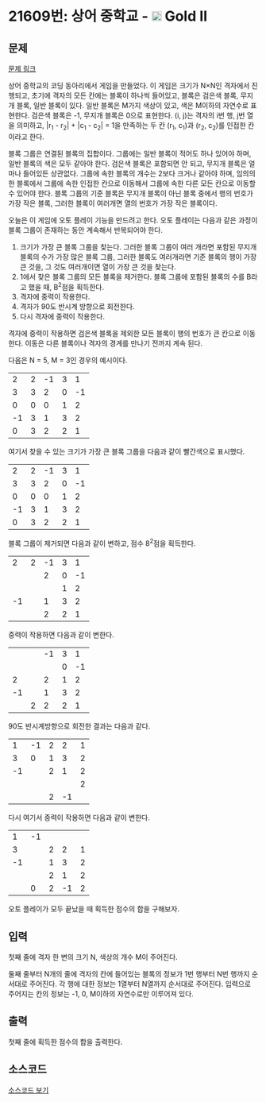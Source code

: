 # 21609번: 상어 중학교 - <img src="https://static.solved.ac/tier_small/14.svg" style="height:20px" /> Gold II

<!-- performance -->

<!-- 문제 제출 후 깃허브에 푸시를 했을 때 제출한 코드의 성능이 입력될 공간입니다.-->

<!-- end -->

## 문제

[문제 링크](https://boj.kr/21609)

<p>상어 중학교의 코딩 동아리에서 게임을 만들었다. 이 게임은 크기가 N×N인 격자에서 진행되고, 초기에 격자의 모든 칸에는 블록이 하나씩 들어있고, 블록은 검은색 블록, 무지개 블록, 일반 블록이 있다. 일반 블록은 M가지 색상이 있고, 색은 M이하의 자연수로 표현한다.&nbsp;검은색 블록은 -1, 무지개 블록은 0으로 표현한다. (i, j)는 격자의 i번 행, j번 열을 의미하고,&nbsp;|r<sub>1</sub> - r<sub>2</sub>| + |c<sub>1</sub> - c<sub>2</sub>| = 1을 만족하는 두 칸 (r<sub>1</sub>, c<sub>1</sub>)과 (r<sub>2</sub>, c<sub>2</sub>)를 인접한 칸이라고 한다.</p>

<p>블록 그룹은 연결된 블록의 집합이다. 그룹에는 일반 블록이 적어도 하나 있어야 하며, 일반 블록의 색은 모두 같아야 한다. 검은색 블록은 포함되면 안 되고, 무지개 블록은 얼마나 들어있든 상관없다. 그룹에 속한 블록의 개수는 2보다 크거나 같아야 하며, 임의의 한 블록에서 그룹에 속한 인접한 칸으로 이동해서 그룹에 속한 다른 모든 칸으로 이동할 수 있어야 한다. 블록 그룹의 기준 블록은 무지개 블록이 아닌 블록 중에서 행의 번호가 가장 작은 블록, 그러한 블록이 여러개면 열의 번호가 가장 작은 블록이다.</p>

<p>오늘은 이 게임에 오토 플레이 기능을 만드려고 한다. 오토 플레이는 다음과 같은 과정이 블록 그룹이 존재하는 동안 계속해서 반복되어야 한다.</p>

<ol>
<li>크기가 가장 큰 블록 그룹을 찾는다. 그러한 블록 그룹이 여러 개라면 포함된 무지개 블록의 수가 가장 많은&nbsp;블록 그룹, 그러한 블록도 여러개라면 기준 블록의 행이 가장 큰 것을, 그 것도 여러개이면 열이 가장 큰 것을 찾는다.</li>
<li>1에서 찾은 블록 그룹의 모든 블록을 제거한다. 블록 그룹에 포함된 블록의 수를 B라고 했을 때, B<sup>2</sup>점을 획득한다.</li>
<li>격자에 중력이 작용한다.</li>
<li>격자가 90도 반시계 방향으로 회전한다.</li>
<li>다시 격자에 중력이 작용한다.</li>
</ol>

<p>격자에 중력이 작용하면 검은색 블록을 제외한 모든 블록이 행의 번호가 큰 칸으로 이동한다. 이동은 다른 블록이나 격자의 경계를 만나기 전까지 계속 된다.</p>

<p>다음은 N = 5, M = 3인 경우의 예시이다.</p>

<table class="table table-bordered table-center-30 table-21609">
<tbody>
<tr>
<td>2</td>
<td>2</td>
<td>-1</td>
<td>3</td>
<td>1</td>
</tr>
<tr>
<td>3</td>
<td>3</td>
<td>2</td>
<td>0</td>
<td>-1</td>
</tr>
<tr>
<td>0</td>
<td>0</td>
<td>0</td>
<td>1</td>
<td>2</td>
</tr>
<tr>
<td>-1</td>
<td>3</td>
<td>1</td>
<td>3</td>
<td>2</td>
</tr>
<tr>
<td>0</td>
<td>3</td>
<td>2</td>
<td>2</td>
<td>1</td>
</tr>
</tbody>
</table>

<p>여기서 찾을 수 있는 크기가 가장 큰 블록 그룹을 다음과 같이 빨간색으로 표시했다.</p>

<table class="table table-bordered table-center-30 table-21609">
<tbody>
<tr>
<td>2</td>
<td>2</td>
<td>-1</td>
<td>3</td>
<td>1</td>
</tr>
<tr>
<td class="bg-red">3</td>
<td class="bg-red">3</td>
<td>2</td>
<td>0</td>
<td>-1</td>
</tr>
<tr>
<td class="bg-red">0</td>
<td class="bg-red">0</td>
<td class="bg-red">0</td>
<td>1</td>
<td>2</td>
</tr>
<tr>
<td>-1</td>
<td class="bg-red">3</td>
<td>1</td>
<td>3</td>
<td>2</td>
</tr>
<tr>
<td class="bg-red">0</td>
<td class="bg-red">3</td>
<td>2</td>
<td>2</td>
<td>1</td>
</tr>
</tbody>
</table>

<p>블록 그룹이 제거되면 다음과 같이 변하고, 점수 8<sup>2</sup>점을 획득한다.</p>

<table class="table table-bordered table-center-30 table-21609">
<tbody>
<tr>
<td>2</td>
<td>2</td>
<td>-1</td>
<td>3</td>
<td>1</td>
</tr>
<tr>
<td>&nbsp;</td>
<td>&nbsp;</td>
<td>2</td>
<td>0</td>
<td>-1</td>
</tr>
<tr>
<td>&nbsp;</td>
<td>&nbsp;</td>
<td>&nbsp;</td>
<td>1</td>
<td>2</td>
</tr>
<tr>
<td>-1</td>
<td>&nbsp;</td>
<td>1</td>
<td>3</td>
<td>2</td>
</tr>
<tr>
<td>&nbsp;</td>
<td>&nbsp;</td>
<td>2</td>
<td>2</td>
<td>1</td>
</tr>
</tbody>
</table>

<p>중력이 작용하면 다음과 같이 변한다.</p>

<table class="table table-bordered table-center-30 table-21609">
<tbody>
<tr>
<td>&nbsp;</td>
<td>&nbsp;</td>
<td>-1</td>
<td>3</td>
<td>1</td>
</tr>
<tr>
<td>&nbsp;</td>
<td>&nbsp;</td>
<td>&nbsp;</td>
<td>0</td>
<td>-1</td>
</tr>
<tr>
<td>2</td>
<td>&nbsp;</td>
<td>2</td>
<td>1</td>
<td>2</td>
</tr>
<tr>
<td>-1</td>
<td>&nbsp;</td>
<td>1</td>
<td>3</td>
<td>2</td>
</tr>
<tr>
<td>&nbsp;</td>
<td>2</td>
<td>2</td>
<td>2</td>
<td>1</td>
</tr>
</tbody>
</table>

<p>90도 반시계방향으로 회전한 결과는 다음과 같다.</p>

<table class="table table-bordered table-center-30 table-21609">
<tbody>
<tr>
<td>1</td>
<td>-1</td>
<td>2</td>
<td>2</td>
<td>1</td>
</tr>
<tr>
<td>3</td>
<td>0</td>
<td>1</td>
<td>3</td>
<td>2</td>
</tr>
<tr>
<td>-1</td>
<td>&nbsp;</td>
<td>2</td>
<td>1</td>
<td>2</td>
</tr>
<tr>
<td>&nbsp;</td>
<td>&nbsp;</td>
<td>&nbsp;</td>
<td>&nbsp;</td>
<td>2</td>
</tr>
<tr>
<td>&nbsp;</td>
<td>&nbsp;</td>
<td>2</td>
<td>-1</td>
<td>&nbsp;</td>
</tr>
</tbody>
</table>

<p>다시 여기서 중력이 작용하면 다음과 같이 변한다.</p>

<table class="table table-bordered table-center-30 table-21609">
<tbody>
<tr>
<td>1</td>
<td>-1</td>
<td>&nbsp;</td>
<td>&nbsp;</td>
<td>&nbsp;</td>
</tr>
<tr>
<td>3</td>
<td>&nbsp;</td>
<td>2</td>
<td>2</td>
<td>1</td>
</tr>
<tr>
<td>-1</td>
<td>&nbsp;</td>
<td>1</td>
<td>3</td>
<td>2</td>
</tr>
<tr>
<td>&nbsp;</td>
<td>&nbsp;</td>
<td>2</td>
<td>1</td>
<td>2</td>
</tr>
<tr>
<td>&nbsp;</td>
<td>0</td>
<td>2</td>
<td>-1</td>
<td>2</td>
</tr>
</tbody>
</table>

<p>오토 플레이가 모두 끝났을 때 획득한 점수의 합을 구해보자.</p>

## 입력

<p>첫째 줄에 격자 한 변의 크기 N, 색상의 개수 M이 주어진다.</p>

<p>둘째 줄부터 N개의 줄에 격자의 칸에 들어있는 블록의 정보가 1번 행부터 N번 행까지 순서대로 주어진다. 각 행에 대한 정보는 1열부터 N열까지 순서대로 주어진다. 입력으로 주어지는 칸의 정보는 -1, 0, M이하의 자연수로만 이루어져 있다.</p>

## 출력

<p>첫째 줄에 획득한 점수의 합을 출력한다.</p>

## 소스코드

[소스코드 보기](상어%20중학교.cpp)